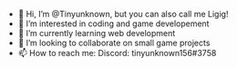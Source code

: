 - 👋 Hi, I’m @Tinyunknown, but you can also call me Ligig!
- 👀 I’m interested in coding and game developement
- 🌱 I’m currently learning web development
- 💞️ I’m looking to collaborate on small game projects
- 📫 How to reach me: Discord: tinyunknown156#3758

<!---
Tinyunknown/Tinyunknown is a ✨ special ✨ repository because its `README.md` (this file) appears on your GitHub profile.
You can click the Preview link to take a look at your changes.
--->
